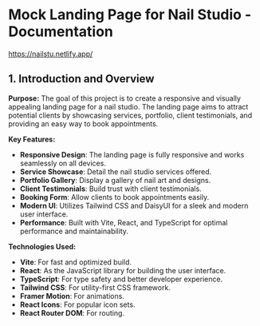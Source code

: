 # Mock Landing Page for Nail Studio - Documentation

https://nailstu.netlify.app/

## 1. Introduction and Overview

**Purpose:**
The goal of this project is to create a responsive and visually appealing landing page for a nail studio. The landing page aims to attract potential clients by showcasing services, portfolio, client testimonials, and providing an easy way to book appointments.

**Key Features:**
- **Responsive Design**: The landing page is fully responsive and works seamlessly on all devices.
- **Service Showcase**: Detail the nail studio services offered.
- **Portfolio Gallery**: Display a gallery of nail art and designs.
- **Client Testimonials**: Build trust with client testimonials.
- **Booking Form**: Allow clients to book appointments easily.
- **Modern UI**: Utilizes Tailwind CSS and DaisyUI for a sleek and modern user interface.
- **Performance**: Built with Vite, React, and TypeScript for optimal performance and maintainability.


**Technologies Used:**
- **Vite**: For fast and optimized build.
- **React**: As the JavaScript library for building the user interface.
- **TypeScript**: For type safety and better developer experience.
- **Tailwind CSS**: For utility-first CSS framework.
- **Framer Motion**: For animations.
- **React Icons**: For popular icon sets.
- **React Router DOM**: For routing.
